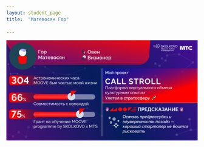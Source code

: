 ```yaml
---
layout: student_page
title:  "Матевосян Гор"

---
```

<img class="img-fluid" src="/img/posts/Матевосян Гор.png" alt="moove-1">
